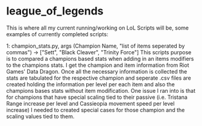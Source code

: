 # league_of_legends
This is where all my current running/working on LoL Scripts will be, some examples of currently completed scripts:

1: champion_stats.py, args (Champion Name, "list of items seperated by commas") -> ["Sett", "Black Cleaver", "Trinity Force"]
  This scripts purpose is to compared a champions based stats when adding in an items modifiers to the champions stats. I get the champion and item information from Riot Games' Data Dragon. Once all the necessary information is collected the stats are tabulated for the respective champion and seperate .csv files are created holding the information per level per each item and also the champions bases stats without item modification. One issue I ran into is that for champions that have special scaling tied to their passive (i.e. Tristana Range increase per level and Cassieopia movement speed per level increase) I needed to created special cases for those champion and the scaling values tied to them. 

